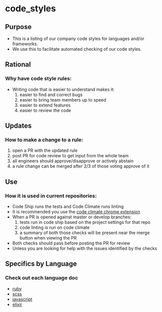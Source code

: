 # code_styles


## Purpose

* This is a listing of our company code styles for languages and/or frameworks.
* We use this to facilitate automated checking of our code styles.


## Rational

### Why have code style rules:
* Writing code that is easier to understand makes it:
  1. easier to find and correct bugs
  2. easier to bring team members up to speed
  3. easier to extend features
  4. easier to review the code


## Updates

### How to make a change to a rule:
  1. open a PR with the updated rule
  2. post PR for code review to get input from the whole team
  3. all engineers should approve/disapprove or actively abstain
  4. a rule change can be merged after 2/3 of those voting approve of it


## Use

### How it is used in current repositories:
* Code Ship runs the tests and Code Climate runs linting
* It is recommended you use the [code climate chrome extension](https://chrome.google.com/webstore/detail/code-climate/phgahogocbnfilkegjdpohgkkjgahjgk?hl=en)
* When a PR is opened against master or develop branches:
  1. tests run in code ship based on the project settings for that repo
  2. code linting is run on code climate
  3. a summary of both those checks will be present near the merge button when viewing the PR
* Both checks should pass before posting the PR for review
* Unless you are looking for help with the issues identified by the checks

## Specifics by Language

### Check out each language doc
* [ruby](https://github.com/ForwardFinancing/code_styles/blob/master/RUBY.md)
* [scss](https://github.com/ForwardFinancing/code_styles/blob/master/SCSS.md)
* [javascript](https://github.com/ForwardFinancing/code_styles/blob/master/JAVASCRIPT.md)
* [elixir](https://github.com/ForwardFinancing/code_styles/blob/master/ELIXIR.md)
